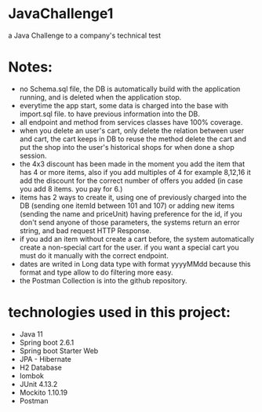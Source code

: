 # JavaChallenge1
a Java Challenge to a company's technical test

# Notes:

- no Schema.sql file, the DB is automatically build with the application running, and is deleted when the application stop. 
- everytime the app start, some data is charged into the base with import.sql file. to have previous information into the DB. 
- all endpoint and method from services classes have 100% coverage.
- when you delete an user's cart, only delete the relation between user and cart, the cart keeps in DB to reuse the method delete the cart and put the shop into the user's historical shops for when done a shop session.
- the 4x3 discount has been made in the moment you add the item that has 4 or more items, also if you add multiples of 4 for example 8,12,16 it add the discount for the correct number of offers you added (in case you add 8 items. you pay for 6.)
- items has 2 ways to create it, using one of previously charged into the DB (sending one itemId between 101 and 107) or adding new items (sending the name and priceUnit) having preference for the id, if you don't send anyone of those parameters, the systems return an error string, and bad request HTTP Response.
- if you add an item without create a cart before, the system automatically create a non-special cart for the user. if you want a special cart you must do it manually with the correct endpoint.
- dates are writed in Long data type with format yyyyMMdd because this format and type allow to do filtering more easy. 
- the Postman Collection is into the github repository. 



# technologies used in this project:

- Java 11
- Spring boot 2.6.1
- Spring boot Starter Web
- JPA - Hibernate
- H2 Database
- lombok
- JUnit 4.13.2
- Mockito 1.10.19
- Postman
